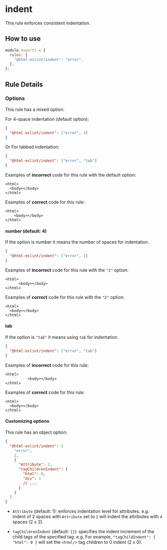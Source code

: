 # indent

This rule enforces consistent indentation.

## How to use

```js,.eslintrc.js
module.exports = {
  rules: {
    "@html-eslint/indent": "error",
  },
};
```

## Rule Details

### Options

This rule has a mixed option:

For 4-space indentation (default option):

```json
{
  "@html-eslint/indent": ["error", 4]
}
```

Or For tabbed indentation:

```json
{
  "@html-eslint/indent": ["error", "tab"]
}
```

Examples of **incorrect** code for this rule with the default option:

```html,incorrect
<html>
  <body></body>
</html>
```

Examples of **correct** code for this rule:

<!-- prettier-ignore -->
```html,correct
<html>
    <body></body>
</html>
```

#### number (default: 4)

If the option is number it means the number of spaces for indentation.

```json
{
  "@html-eslint/indent": ["error", 2]
}
```

Examples of **incorrect** code for this rule with the `"2"` option:

<!-- prettier-ignore -->
```html,incorrect
<html>
      <body></body>
</html>
```

Examples of **correct** code for this rule with the `"2"` option:

```html,correct
<html>
  <body></body>
</html>
```

#### tab

If the option is `"tab"` it means using `tab` for indentation.

```json
{
  "@html-eslint/indent": ["error", "tab"]
}
```

Examples of **incorrect** code for this rule:

<!-- prettier-ignore -->
```html,incorrect
<html>
          <body></body>
</html>
```

Examples of **correct** code for this rule:

```html,correct
<html>
  <body></body>
</html>
```

#### Customizing options

This rule has an object option:

```json
{
  "@html-eslint/indent": [
    "error",
    2,
    {
      "Attribute": 2,
      "tagChildrenIndent": {
        "html": 0,
        "div": 1
        // ...
      }
    }
  ]
}
```

- `Attribute` (default: 1): enforces indentation level for attributes. e.g. indent of 2 spaces with `Attribute` set to `2` will indent the attributes with `4` spaces (2 x 2).

- `tagChildrenIndent` (default: `{}`): specifies the indent increment of the child tags of the specified tag. e.g. For example, `"tagChildIndent": { "html": 0 }` will set the `<html/>` tag children to 0 indent (2 x 0).

